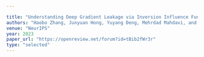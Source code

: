 ```yaml
---

title: "Understanding Deep Gradient Leakage via Inversion Influence Functions."
authors: "Haobo Zhang, Junyuan Hong, Yuyang Deng, Mehrdad Mahdavi, and Jiayu Zhou"
venue: "NeurIPS"
year: 2023
paper_url: "https://openreview.net/forum?id=tBib2fWr3r"
type: "selected"
---
```

